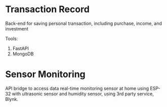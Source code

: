 # Transaction Record
Back-end for saving personal transaction, including purchase, income, and investment

Tools:
1. FastAPI
2. MongoDB

# Sensor Monitoring
API bridge to access data real-time monitoring sensor at home using ESP-32 with ultrasonic sensor and humidity sensor, using 3rd party service, Blynk.
